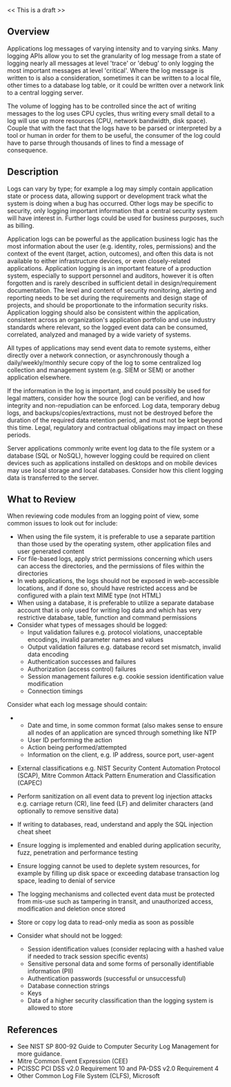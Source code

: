 \<\< This is a draft \>\>

## Overview

Applications log messages of varying intensity and to varying sinks.
Many logging APIs allow you to set the granularity of log message from a
state of logging nearly all messages at level 'trace' or 'debug' to only
logging the most important messages at level 'critical'. Where the log
message is written to is also a consideration, sometimes it can be
written to a local file, other times to a database log table, or it
could be written over a network link to a central logging server.

The volume of logging has to be controlled since the act of writing
messages to the log uses CPU cycles, thus writing every small detail to
a log will use up more resources (CPU, network bandwidth, disk space).
Couple that with the fact that the logs have to be parsed or interpreted
by a tool or human in order for them to be useful, the consumer of the
log could have to parse through thousands of lines to find a message of
consequence.

## Description

Logs can vary by type; for example a log may simply contain application
state or process data, allowing support or development track what the
system is doing when a bug has occurred. Other logs may be specific to
security, only logging important information that a central security
system will have interest in. Further logs could be used for business
purposes, such as billing.

Application logs can be powerful as the application business logic has
the most information about the user (e.g. identity, roles, permissions)
and the context of the event (target, action, outcomes), and often this
data is not available to either infrastructure devices, or even
closely-related applications. Application logging is an important
feature of a production system, especially to support personnel and
auditors, however it is often forgotten and is rarely described in
sufficient detail in design/requirement documentation. The level and
content of security monitoring, alerting and reporting needs to be set
during the requirements and design stage of projects, and should be
proportionate to the information security risks. Application logging
should also be consistent within the application, consistent across an
organization's application portfolio and use industry standards where
relevant, so the logged event data can be consumed, correlated, analyzed
and managed by a wide variety of systems.

All types of applications may send event data to remote systems, either
directly over a network connection, or asynchronously though a
daily/weekly/monthly secure copy of the log to some centralized log
collection and management system (e.g. SIEM or SEM) or another
application elsewhere.

If the information in the log is important, and could possibly be used
for legal matters, consider how the source (log) can be verified, and
how integrity and non-repudiation can be enforced. Log data, temporary
debug logs, and backups/copies/extractions, must not be destroyed before
the duration of the required data retention period, and must not be kept
beyond this time. Legal, regulatory and contractual obligations may
impact on these periods.

Server applications commonly write event log data to the file system or
a database (SQL or NoSQL), however logging could be required on client
devices such as applications installed on desktops and on mobile devices
may use local storage and local databases. Consider how this client
logging data is transferred to the server.

## What to Review

When reviewing code modules from an logging point of view, some common
issues to look out for include:

  - When using the file system, it is preferable to use a separate
    partition than those used by the operating system, other application
    files and user generated content
  - For file-based logs, apply strict permissions concerning which users
    can access the directories, and the permissions of files within the
    directories
  - In web applications, the logs should not be exposed in
    web-accessible locations, and if done so, should have restricted
    access and be configured with a plain text MIME type (not HTML)
  - When using a database, it is preferable to utilize a separate
    database account that is only used for writing log data and which
    has very restrictive database, table, function and command
    permissions
  - Consider what types of messages should be logged:
      - Input validation failures e.g. protocol violations, unacceptable
        encodings, invalid parameter names and values
      - Output validation failures e.g. database record set mismatch,
        invalid data encoding
      - Authentication successes and failures
      - Authorization (access control) failures
      - Session management failures e.g. cookie session identification
        value modification
      - Connection timings

Consider what each log message should contain:

  -   - Date and time, in some common format (also makes sense to ensure
        all nodes of an application are synced through something like
        NTP
      - User ID performing the action
      - Action being performed/attempted
      - Information on the client, e.g. IP address, source port,
        user-agent

  - External classifications e.g. NIST Security Content Automation
    Protocol (SCAP), Mitre Common Attack Pattern Enumeration and
    Classification (CAPEC)

  - Perform sanitization on all event data to prevent log injection
    attacks e.g. carriage return (CR), line feed (LF) and delimiter
    characters (and optionally to remove sensitive data)

  - If writing to databases, read, understand and apply the SQL
    injection cheat sheet

  - Ensure logging is implemented and enabled during application
    security, fuzz, penetration and performance testing

  - Ensure logging cannot be used to deplete system resources, for
    example by filling up disk space or exceeding database transaction
    log space, leading to denial of service

  - The logging mechanisms and collected event data must be protected
    from mis-use such as tampering in transit, and unauthorized access,
    modification and deletion once stored

  - Store or copy log data to read-only media as soon as possible

  - Consider what should not be logged:

      - Session identification values (consider replacing with a hashed
        value if needed to track session specific events)
      - Sensitive personal data and some forms of personally
        identifiable information (PII)
      - Authentication passwords (successful or unsuccessful)
      - Database connection strings
      - Keys
      - Data of a higher security classification than the logging system
        is allowed to store

## References

  - See NIST SP 800-92 Guide to Computer Security Log Management for
    more guidance.
  - Mitre Common Event Expression (CEE)
  - PCISSC PCI DSS v2.0 Requirement 10 and PA-DSS v2.0 Requirement 4
  - Other Common Log File System (CLFS), Microsoft